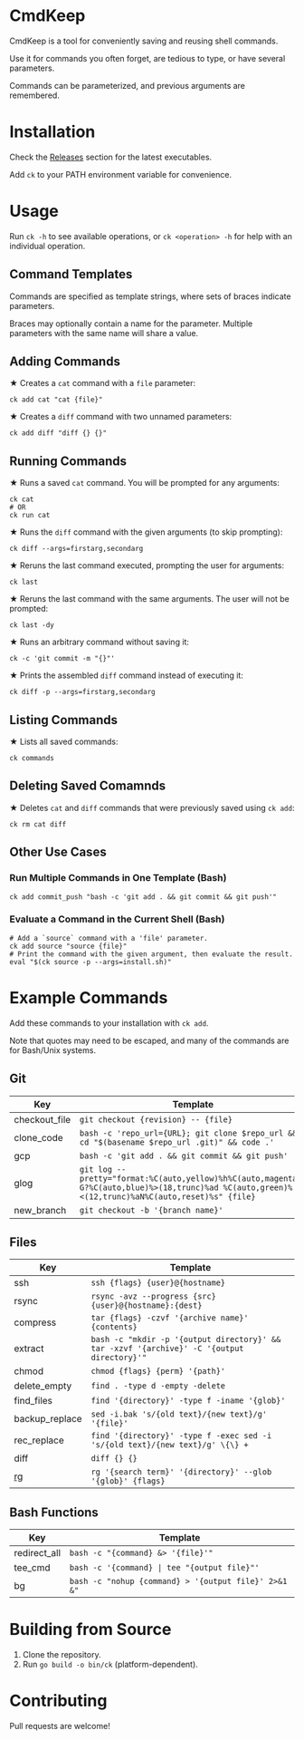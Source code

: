 # CmdKeep

CmdKeep is a tool for conveniently saving and reusing shell commands.

Use it for commands you often forget, are tedious to type, or have several parameters.

Commands can be parameterized, and previous arguments are remembered.

# Installation

Check the [Releases](https://github.com/shanedonburke/cmdkeep/releases/latest) section for the latest executables.

Add `ck` to your PATH environment variable for convenience.

# Usage

Run `ck -h` to see available operations, or `ck <operation> -h` for help with an individual operation.

## Command Templates

Commands are specified as template strings, where sets of braces indicate parameters.

Braces may optionally contain a name for the parameter. Multiple parameters with the same name will share a value.

## Adding Commands

★ Creates a `cat` command with a `file` parameter:

```shell
ck add cat "cat {file}"
```

★ Creates a `diff` command with two unnamed parameters:

```shell
ck add diff "diff {} {}"
```

## Running Commands

★ Runs a saved `cat` command. You will be prompted for any arguments:

```shell
ck cat
# OR
ck run cat
```

★ Runs the `diff` command with the given arguments (to skip prompting):

```shell
ck diff --args=firstarg,secondarg
```

★ Reruns the last command executed, prompting the user for arguments:

```shell
ck last
```

★ Reruns the last command with the same arguments.
The user will not be prompted:

```shell
ck last -dy
```

★ Runs an arbitrary command without saving it:

```shell
ck -c 'git commit -m "{}"'
```

★ Prints the assembled `diff` command instead of executing it:

```shell
ck diff -p --args=firstarg,secondarg
```

## Listing Commands

★ Lists all saved commands:

```shell
ck commands
```

## Deleting Saved Comamnds

★ Deletes `cat` and `diff` commands that were previously saved using `ck add`:

```shell
ck rm cat diff
```

## Other Use Cases

### Run Multiple Commands in One Template (Bash)

```shell
ck add commit_push "bash -c 'git add . && git commit && git push'"
```

### Evaluate a Command in the Current Shell (Bash)

```shell
# Add a `source` command with a 'file' parameter.
ck add source "source {file}"
# Print the command with the given argument, then evaluate the result.
eval "$(ck source -p --args=install.sh)"
```

# Example Commands

Add these commands to your installation with `ck add`.

Note that quotes may need to be escaped, and many of the commands are for Bash/Unix systems.

## Git

| Key           | Template                                                                                                                                           |
| ------------- | -------------------------------------------------------------------------------------------------------------------------------------------------- |
| checkout_file | `git checkout {revision} -- {file}`                                                                                                                |
| clone_code    | `bash -c 'repo_url={URL}; git clone $repo_url && cd "$(basename $repo_url .git)" && code .'`                                                       |
| gcp           | `bash -c 'git add . && git commit && git push'`                                                                                                    |
| glog          | `git log --pretty="format:%C(auto,yellow)%h%C(auto,magenta)% G?%C(auto,blue)%>(18,trunc)%ad %C(auto,green)%<(12,trunc)%aN%C(auto,reset)%s" {file}` |
| new_branch    | `git checkout -b '{branch name}'`                                                                                                                  |

## Files

| Key                                         | Template                                                                                   |
| ------------------------------------------- | ------------------------------------------------------------------------------------------ |
| ssh                                         | `ssh {flags} {user}@{hostname}`                                                            |
| rsync                                       | `rsync -avz --progress {src} {user}@{hostname}:{dest}`                                     |
| compress                                    | `tar {flags} -czvf '{archive name}' {contents}`                                            |
| extract                                     | `bash -c "mkdir -p '{output directory}' && tar -xzvf '{archive}' -C '{output directory}'"` |
| chmod                                       | `chmod {flags} {perm} '{path}'`                                                            |
| delete_empty                                | `find . -type d -empty -delete`                                                            |
| find_files                                  | `find '{directory}' -type f -iname '{glob}'`                                               |
| backup_replace                              | `sed -i.bak 's/{old text}/{new text}/g' '{file}'`                                          |
| rec_replace                                 | `find '{directory}' -type f -exec sed -i 's/{old text}/{new text}/g' \{\} +`               |
| diff                                        | `diff {} {}`                                                                               |
| [rg](https://github.com/BurntSushi/ripgrep) | `rg '{search term}' '{directory}' --glob '{glob}' {flags}`                                 |

## Bash Functions

| Key          | Template                                             |
| ------------ | ---------------------------------------------------- |
| redirect_all | `bash -c "{command} &> '{file}'"`                    |
| tee_cmd      | `bash -c '{command} \| tee "{output file}"'`         |
| bg           | `bash -c "nohup {command} > '{output file}' 2>&1 &"` |


# Building from Source

1. Clone the repository.
2. Run `go build -o bin/ck` (platform-dependent).

# Contributing

Pull requests are welcome!

